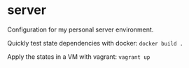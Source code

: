 # server
Configuration for my personal server environment.

Quickly test state dependencies with docker: `docker build .`

Apply the states in a VM with vagrant: `vagrant up`
